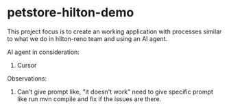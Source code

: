 # petstore-hilton-demo

This project focus is to create an working application with processes similar to what we do in hilton-reno team and using an AI agent.

AI agent in consideration:
1. Cursor


Observations:
1. Can't give prompt like, "it doesn't work" need to give specific prompt like run mvn compile and fix if the issues are there.
